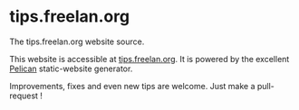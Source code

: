 tips.freelan.org
================

The tips.freelan.org website source.

This website is accessible at [tips.freelan.org](http://tips.freelan.org). It is powered by the excellent [Pelican](http://docs.getpelican.com/) static-website generator.

Improvements, fixes and even new tips are welcome. Just make a pull-request !
